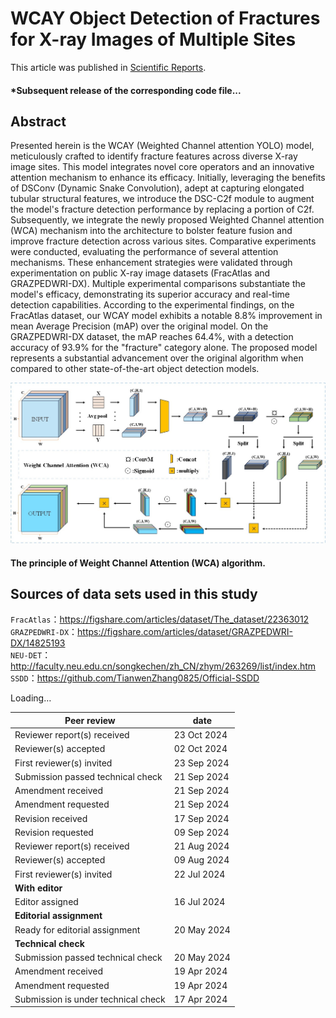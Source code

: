 # WCAY Object Detection of Fractures for X-ray Images of Multiple Sites  
This article was published in [Scientific Reports](https://www.nature.com/articles/s41598-024-77878-6).  
#### *Subsequent release of the corresponding code file...



## Abstract  
Presented herein is the WCAY (Weighted Channel attention YOLO) model, meticulously crafted to identify fracture features across diverse X-ray image sites. This model integrates novel core operators and an innovative attention mechanism to enhance its efficacy. Initially, leveraging the benefits of DSConv (Dynamic Snake Convolution), adept at capturing elongated tubular structural features, we introduce the DSC-C2f module to augment the model's fracture detection performance by replacing a portion of C2f. Subsequently, we integrate the newly proposed Weighted Channel attention (WCA) mechanism into the architecture to bolster feature fusion and improve fracture detection across various sites. Comparative experiments were conducted, evaluating the performance of several attention mechanisms. These enhancement strategies were validated through experimentation on public X-ray image datasets (FracAtlas and GRAZPEDWRI-DX). Multiple experimental comparisons substantiate the model's efficacy, demonstrating its superior accuracy and real-time detection capabilities. According to the experimental findings, on the FracAtlas dataset, our WCAY model exhibits a notable 8.8% improvement in mean Average Precision (mAP) over the original model. On the GRAZPEDWRI-DX dataset, the mAP reaches 64.4%, with a detection accuracy of 93.9% for the "fracture" category alone. The proposed model represents a substantial advancement over the original algorithm when compared to other state-of-the-art object detection models.     


![Figure6.jpg](https://github.com/cccp421/Fracture-Detection-WCAY/blob/main/Figure6.jpg)  
#### The principle of Weight Channel Attention (WCA) algorithm.  

## Sources of data sets used in this study
`FracAtlas`：https://figshare.com/articles/dataset/The_dataset/22363012  
`GRAZPEDWRI-DX`：https://figshare.com/articles/dataset/GRAZPEDWRI-DX/14825193  
`NEU-DET`：http://faculty.neu.edu.cn/songkechen/zh_CN/zhym/263269/list/index.htm  
`SSDD`：https://github.com/TianwenZhang0825/Official-SSDD  
  
Loading…

  
 | Peer review | date | 
 | --- | --- | 
 | Reviewer report(s) received | 23 Oct 2024 | 
 | Reviewer(s) accepted | 02 Oct 2024 | 
 | First reviewer(s) invited | 23 Sep 2024 | 
 | Submission passed technical check | 21 Sep 2024 | 
 | Amendment received | 21 Sep 2024 | 
 | Amendment requested | 21 Sep 2024 | 
 | Revision received | 17 Sep 2024 | 
 | Revision requested | 09 Sep 2024 | 
 | Reviewer report(s) received | 21 Aug 2024 | 
 | Reviewer(s) accepted | 09 Aug 2024 | 
 | First reviewer(s) invited | 22 Jul 2024 | 
 | __With editor__ |  | 
 | Editor assigned | 16 Jul 2024 |  
 | __Editorial assignment__ |  | 
 | Ready for editorial assignment | 20 May 2024 | 
 | __Technical check__ |  | 
 | Submission passed technical check | 20 May 2024 | 
 | Amendment received | 19 Apr 2024 | 
 | Amendment requested | 19 Apr 2024 | 
 | Submission is under technical check | 17 Apr 2024 | 
 
